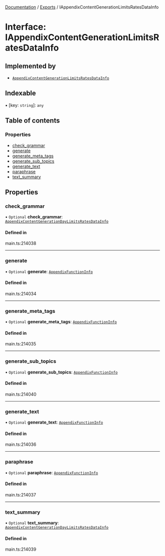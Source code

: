 [Documentation](../README.md) / [Exports](../modules.md) / IAppendixContentGenerationLimitsRatesDataInfo

# Interface: IAppendixContentGenerationLimitsRatesDataInfo

## Implemented by

- [`AppendixContentGenerationLimitsRatesDataInfo`](../classes/AppendixContentGenerationLimitsRatesDataInfo.md)

## Indexable

▪ [key: `string`]: `any`

## Table of contents

### Properties

- [check\_grammar](IAppendixContentGenerationLimitsRatesDataInfo.md#check_grammar)
- [generate](IAppendixContentGenerationLimitsRatesDataInfo.md#generate)
- [generate\_meta\_tags](IAppendixContentGenerationLimitsRatesDataInfo.md#generate_meta_tags)
- [generate\_sub\_topics](IAppendixContentGenerationLimitsRatesDataInfo.md#generate_sub_topics)
- [generate\_text](IAppendixContentGenerationLimitsRatesDataInfo.md#generate_text)
- [paraphrase](IAppendixContentGenerationLimitsRatesDataInfo.md#paraphrase)
- [text\_summary](IAppendixContentGenerationLimitsRatesDataInfo.md#text_summary)

## Properties

### check\_grammar

• `Optional` **check\_grammar**: [`AppendixContentGenerationDayLimitsRatesDataInfo`](../classes/AppendixContentGenerationDayLimitsRatesDataInfo.md)

#### Defined in

main.ts:214038

___

### generate

• `Optional` **generate**: [`AppendixFunctionInfo`](../classes/AppendixFunctionInfo.md)

#### Defined in

main.ts:214034

___

### generate\_meta\_tags

• `Optional` **generate\_meta\_tags**: [`AppendixFunctionInfo`](../classes/AppendixFunctionInfo.md)

#### Defined in

main.ts:214035

___

### generate\_sub\_topics

• `Optional` **generate\_sub\_topics**: [`AppendixFunctionInfo`](../classes/AppendixFunctionInfo.md)

#### Defined in

main.ts:214040

___

### generate\_text

• `Optional` **generate\_text**: [`AppendixFunctionInfo`](../classes/AppendixFunctionInfo.md)

#### Defined in

main.ts:214036

___

### paraphrase

• `Optional` **paraphrase**: [`AppendixFunctionInfo`](../classes/AppendixFunctionInfo.md)

#### Defined in

main.ts:214037

___

### text\_summary

• `Optional` **text\_summary**: [`AppendixContentGenerationDayLimitsRatesDataInfo`](../classes/AppendixContentGenerationDayLimitsRatesDataInfo.md)

#### Defined in

main.ts:214039
